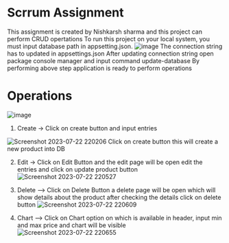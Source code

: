 # Scrrum Assignment
This assignment is created by Nishkarsh sharma and this project can perform CRUD opertations
To run this project on your local system, you must input database path in appsetting.json.
![image](https://github.com/Nishkarshs18/Scrrum_assignment/assets/73829910/e1309dc4-bb92-4661-9c48-d71daaccd23d)
The connection string has to updated in appsettings.json
After updating connection string open package console manager and input command update-database
By performing above step application is ready to perform operations

# Operations

![image](https://github.com/Nishkarshs18/Scrrum_assignment/assets/73829910/b600101f-adb7-4d2a-b1e3-501bc5add6a6)

1. Create -> Click on create button and input entries

![Screenshot 2023-07-22 220206](https://github.com/Nishkarshs18/Scrrum_assignment/assets/73829910/c97757cd-77ee-45d1-9c8a-b84190d03d8b)
 Click on create button this will create a new product into DB

 2. Edit -> Click on Edit Button and the edit page will be open edit the entries and click on update product button
    ![Screenshot 2023-07-22 220527](https://github.com/Nishkarshs18/Scrrum_assignment/assets/73829910/94d048f0-4009-49c5-a633-ec9e01701ed7)

 3.  Delete --> Click on Delete Button a delete page will be open which will show details about the product after checking the details click on delete button
    ![Screenshot 2023-07-22 220609](https://github.com/Nishkarshs18/Scrrum_assignment/assets/73829910/022e30b6-5e19-42a6-87c1-67fabec8005b)

 4.  Chart --> Click on Chart option on which is available in header, input min and max price and chart will be visible
      ![Screenshot 2023-07-22 220655](https://github.com/Nishkarshs18/Scrrum_assignment/assets/73829910/ce8049ab-a6ba-48be-ac3a-77eb0c60a7e7)

 

